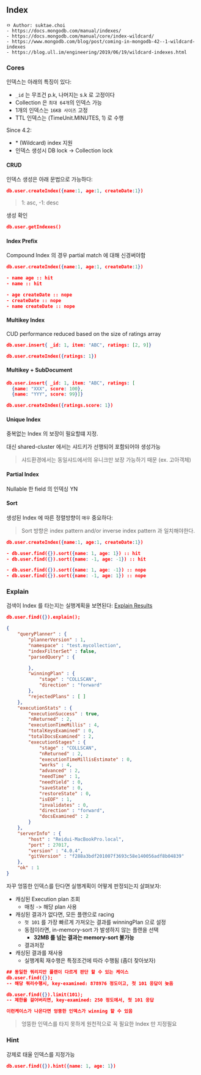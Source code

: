 ## Index

```
ㅁ Author: suktae.choi
- https://docs.mongodb.com/manual/indexes/
- https://docs.mongodb.com/manual/core/index-wildcard/
- https://www.mongodb.com/blog/post/coming-in-mongodb-42--1-wildcard-indexes
- https://blog.ull.im/engineering/2019/06/19/wildcard-indexes.html
```

### Cores

인덱스는 아래의 특징이 있다:

- `_id` 는 무조건 p.k, 나머지는 s.k 로 고정이다
- Collection 은 `최대 64개`의 인덱스 가능
- 1개의 인덱스는 `16KB 사이즈` 고정
- TTL 인덱스는 (TimeUnit.MINUTES, 1) 로 수행

Since 4.2:

- \* (Wildcard) index 지원
- 인덱스 생성시 DB lock -> Collection lock

#### CRUD

인덱스 생성은 아래 문법으로 가능하다:

```json
db.user.createIndex({name:1, age:1, createDate:1})
```

> 1: asc, -1: desc

생성 확인

```json
db.user.getIndexes()
```

#### Index Prefix

Compound Index 의 경우 partial match 에 대해 신경써야함

```json
db.user.createIndex({name:1, age:1, createDate:1})

- name age :: hit
- name :: hit

- age createDate :: nope
- createDate :: nope
- name createDate :: nope
```

#### Multikey Index

CUD performance reduced based on the size of ratings array

```json
db.user.insert{ _id: 1, item: "ABC", ratings: [2, 9]}

db.user.createIndex({ratings: 1})
```

#### Multikey + SubDocument

```json
db.user.insert{ _id: 1, item: "ABC", ratings: [
  {name: "XXX", score: 100},
  {name: "YYY", score: 99}]}

db.user.createIndex({ratings.score: 1})
```

#### Unique Index

중복없는 Index 의 보장이 필요할떄 지정.

대신 shared-cluster 에서는 샤드키가 선행되어 포함되어야 생성가능

> 샤드환경에서는 동일샤드에서의 유니크만 보장 가능하기 때문 (ex. 고아객체)

#### Partial Index

Nullable 한 field 의 인덱싱 YN

#### Sort

생성된 Index 에 따른 정렬방향이 `매우` 중요하다:

> Sort 방향은 index pattern and/or inverse index pattern 과 일치해야한다.

```json
db.user.createIndex({name:1, age:1, createDate:1})

- db.user.find({}).sort({name: 1, age: 1}) :: hit
- db.user.find({}).sort({name: -1, age: -1}) :: hit

- db.user.find({}).sort({name: 1, age: -1}) :: nope
- db.user.find({}).sort({name: -1, age: 1}) :: nope
```

### Explain

검색이 Index 를 타는지는 실행계획을 보면된다: [Explain Results](https://docs.mongodb.com/manual/reference/explain-results/)

```json
db.user.find({}).explain();

{
	"queryPlanner" : {
		"plannerVersion" : 1,
		"namespace" : "test.mycollection",
		"indexFilterSet" : false,
		"parsedQuery" : {

		},
		"winningPlan" : {
			"stage" : "COLLSCAN",
			"direction" : "forward"
		},
		"rejectedPlans" : [ ]
	},
	"executionStats" : {
		"executionSuccess" : true,
		"nReturned" : 2,
		"executionTimeMillis" : 4,
		"totalKeysExamined" : 0,
		"totalDocsExamined" : 2,
		"executionStages" : {
			"stage" : "COLLSCAN",
			"nReturned" : 2,
			"executionTimeMillisEstimate" : 0,
			"works" : 4,
			"advanced" : 2,
			"needTime" : 1,
			"needYield" : 0,
			"saveState" : 0,
			"restoreState" : 0,
			"isEOF" : 1,
			"invalidates" : 0,
			"direction" : "forward",
			"docsExamined" : 2
		}
	},
	"serverInfo" : {
		"host" : "Reidui-MacBookPro.local",
		"port" : 27017,
		"version" : "4.0.4",
		"gitVersion" : "f288a3bdf201007f3693c58e140056adf8b04839"
	},
	"ok" : 1
}
```

자꾸 엉뚱한 인덱스를 탄다면 실행계획이 어떻게 판정되는지 살펴보자:

- 캐싱된 Execution plan 조회
  - 매칭 -> 해당 plan 사용
- 캐싱된 결과가 없다면, 모든 플랜으로 racing
  - `첫 101` 를 가장 빠르게 가져오는 결과를 winningPlan 으로 설정
  - 동점이라면, in-memory-sort 가 발생하지 않는 플랜을 선택
    - **32MB 를 넘는 결과는 memory-sort 불가능**
  - 결과저장
- 캐싱된 결과를 재사용
  - 실행계획 재수행은 특정조건에 따라 수행됨 (좀더 찾아보자)

```json
## 동일한 쿼리지만 플랜이 다르게 판단 할 수 있는 케이스
db.user.find({});
-- 해당 쿼리수행시, key-examined: 878976 정도이고, 첫 101 응답이 늦음

db.user.find({}).limit(101);
-- 제한을 걸어버리면, key-examined: 250 정도에서, 첫 101 응답

이런케이스가 나온다면 엉뚱한 인덱스가 winning 할 수 있음
```

> 엉뚱한 인덱스를 타지 못하게 원천적으로 꼭 필요한 Index 만 지정필요

### Hint

강제로 태울 인덱스를 지정가능

```json
db.user.find({}).hint({name: 1, age: 1})
```
